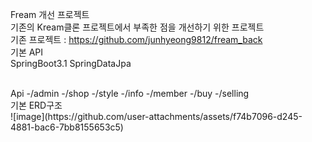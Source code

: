 Fream 개선 프로젝트
<br>
기존의 Kream클론 프로젝트에서 부족한 점을 개선하기 위한 프로젝트
<br>
기존 프로젝트 : https://github.com/junhyeong9812/fream_back
<br>
기본 API
<br>
SpringBoot3.1
SpringDataJpa



<br>
Api
-/admin
-/shop
-/style
-/info
-/member
-/buy
-/selling

<br>
기본 ERD구조
<br>
![image](https://github.com/user-attachments/assets/f74b7096-d245-4881-bac6-7bb8155653c5)



